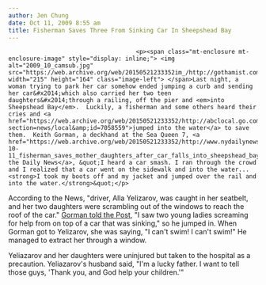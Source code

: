```yaml
---
author: Jen Chung
date: Oct 11, 2009 8:55 am
title: Fisherman Saves Three From Sinking Car In Sheepshead Bay
---
```


	
										<p><span class="mt-enclosure mt-enclosure-image" style="display: inline;"> <img alt="2009_10_camsub.jpg" src="https://web.archive.org/web/20150521233352im_/http://gothamist.com/attachments/jen/2009_10_camsub.jpg" width="215" height="164" class="image-left"> </span>Last night, a woman trying to park her car somehow ended jumping a curb and sending her car&#x2014;which also carried her two teen daughters&#x2014;through a railing, off the pier and <em>into Sheepshead Bay</em>.  Luckily, a fisherman and some others heard their cries and <a href="https://web.archive.org/web/20150521233352/http://abclocal.go.com/wabc/story?section=news/local&amp;id=7058559">jumped into the water</a> to save them.  Keith Gorman, a deckhand at the Sea Queen 7, <a href="https://web.archive.org/web/20150521233352/http://www.nydailynews.com/ny_local/brooklyn/2009/10/11/2009-10-11_fisherman_saves_mother_daughters_after_car_falls_into_sheepshead_bay.html">told the Daily News</a>, &quot;I heard a car smash. I ran through the crowd and I realized that a car went on the sidewalk and into the water... <strong>I took my boots off and my jacket and jumped over the rail and into the water.</strong>&quot;</p>

<p>According to the News, &quot;driver, Alla Yelizarov, was caught in her seatbelt, and her two daughters were scrambling out of the windows to reach the roof of the car.&quot;  <a href="https://web.archive.org/web/20150521233352/http://www.nypost.com/p/news/local/brooklyn/fisherman_saves_in_sinking_car_1qyJ5CadtrJA3yKe1K6t8K">Gorman told the Post</a>, &quot;I saw two young ladies screaming for help from on top of a car that was sinking,&quot; so he jumped in. When Gorman got to Yelizarov, she was saying, &quot;I can&apos;t swim! I can&apos;t swim!&quot; He managed to extract her through a window.  </p>

<p>Yeliazarov and her daughters were uninjured but taken to the hospital as a precaution.  Yeliazarov&apos;s husband said, &quot;I&apos;m a lucky father. I want to tell those guys, &apos;Thank you, and God help your children.&apos;&quot;</p>					
										
									
				